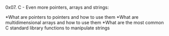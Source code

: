 0x07. C - Even more pointers, arrays and strings:

*What are pointers to pointers and how to use them
*What are multidimensional arrays and how to use them
*What are the most common C standard library functions to manipulate strings
